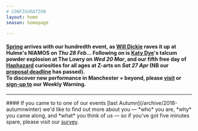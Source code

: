 ```yaml
---
# CONFIGURATION
layout: home
season: homepage

---
```

#### [Spring](/current/2019-springsummer) arrives with our hundredth event, as [Will Dickie](/current/2019-springsummer/dickie) raves it up at Hulme's NIAMOS on *Thu 28 Feb*… Following on is [Katy Dye](/current/2019-springsummer/dye)'s talcum powder explosion at The Lowry on *Wed 20 Mar*, and our fifth free day of [Haphazard](/current/2019-haphazard) curiosities for all ages at Z-arts on *Sat 27 Apr* (NB our [proposal deadline](/hab/haphazard) has passed).<br>To discover new performance in Manchester + beyond, please <a href="http://wordofwarning.posthaven.com" target="_blank">visit</a> or <a href="http://eepurl.com/i_Odb" target="_blank">sign-up to</a> our Weekly Warning.          
<hr>               
#### If you came to to one of our events [last Autumn](/archive/2018-autumnwinter) we'd like to find out more about you — *who* you are, *why* you came along, and *what* you think of us — so if you've got five minutes spare, please visit our <a href="http://research.audiencesurveys.org/s.asp?k=152950990710" target="_blank">survey</a>.
